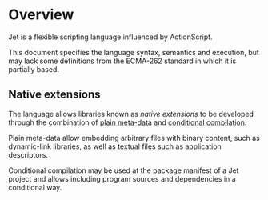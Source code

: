 # Overview

Jet is a flexible scripting language influenced by ActionScript.

This document specifies the language syntax, semantics and execution, but may lack some definitions from the ECMA-262 standard in which it is partially based.

## Native extensions

The language allows libraries known as *native extensions* to be developed through the combination of [plain meta-data](metadata/plain-metadata.md) and [conditional compilation](overview/conditional-compilation.md).

Plain meta-data allow embedding arbitrary files with binary content, such as dynamic-link libraries, as well as textual files such as application descriptors.

Conditional compilation may be used at the package manifest of a Jet project and allows including program sources and dependencies in a conditional way.